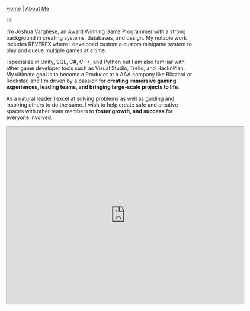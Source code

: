 [Home](index.md) | [About Me](aboutme.md)

Hi!

I'm Joshua Varghese, an Award Winning Game Programmer with a strong background in creating systems, databases, and design. My notable work includes REVEREX where I developed custom a custom minigame system to play and queue multiple games at a time. 

I specialize in Unity, SQL, C#, C++, and Python but I am also familiar with other game developer tools such as Visual Studio, Trello, and HacknPlan. My ultimate goal is to become a Producer at a AAA company like Blizzard or Rockstar, and I'm driven by a passion for **creating immersive gaming experiences, leading teams, and bringing large-scale projects to life**.

As a natural leader I excel at solving problems as well as guiding and inspiring others to do the same. I wish to help create safe and creative spaces with other team members to **foster growth, and success** for everyone involved.

<iframe src="https://drive.google.com/file/d/1WcVKQT8aKDfWlshSWoPTYPOEWGHdse6W/preview" width="640" height="480" allow="autoplay"></iframe>

